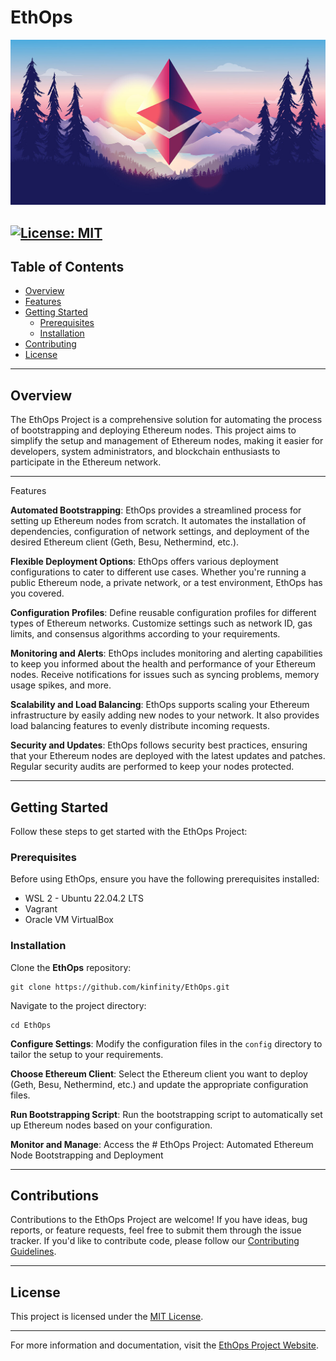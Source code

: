 # EthOps

![EthOps Logo](assets/images/eth_banner.jpg)

## [![License: MIT](https://img.shields.io/badge/License-MIT-yellow.svg)](https://opensource.org/licenses/MIT)

## Table of Contents

- [Overview](##Overview)
- [Features](##Features)
- [Getting Started](##Getting-started)
  - [Prerequisites](###Prerequisites)
  - [Installation](###Installation)
- [Contributing](###contributing)
- [License](##license)

---

## Overview

The EthOps Project is a comprehensive solution for automating the process of bootstrapping and deploying Ethereum nodes. This project aims to simplify the setup and management of Ethereum nodes, making it easier for developers, system administrators, and blockchain enthusiasts to participate in the Ethereum network.

---

Features

**Automated Bootstrapping**: EthOps provides a streamlined process for setting up Ethereum nodes from scratch. It automates the installation of dependencies, configuration of network settings, and deployment of the desired Ethereum client (Geth, Besu, Nethermind, etc.).

**Flexible Deployment Options**: EthOps offers various deployment configurations to cater to different use cases. Whether you're running a public Ethereum node, a private network, or a test environment, EthOps has you covered.

**Configuration Profiles**: Define reusable configuration profiles for different types of Ethereum networks. Customize settings such as network ID, gas limits, and consensus algorithms according to your requirements.

**Monitoring and Alerts**: EthOps includes monitoring and alerting capabilities to keep you informed about the health and performance of your Ethereum nodes. Receive notifications for issues such as syncing problems, memory usage spikes, and more.

**Scalability and Load Balancing**: EthOps supports scaling your Ethereum infrastructure by easily adding new nodes to your network. It also provides load balancing features to evenly distribute incoming requests.

**Security and Updates**: EthOps follows security best practices, ensuring that your Ethereum nodes are deployed with the latest updates and patches. Regular security audits are performed to keep your nodes protected.

---

## Getting Started

Follow these steps to get started with the EthOps Project:

### Prerequisites

Before using EthOps, ensure you have the following prerequisites installed:

- WSL 2 - Ubuntu 22.04.2 LTS
- Vagrant
- Oracle VM VirtualBox

### Installation

Clone the **EthOps** repository:

```
git clone https://github.com/kinfinity/EthOps.git
```

Navigate to the project directory:

```
cd EthOps
```

**Configure Settings**: Modify the configuration files in the `config` directory to tailor the setup to your requirements.

**Choose Ethereum Client**: Select the Ethereum client you want to deploy (Geth, Besu, Nethermind, etc.) and update the appropriate configuration files.

**Run Bootstrapping Script**: Run the bootstrapping script to automatically set up Ethereum nodes based on your configuration.

**Monitor and Manage**: Access the # EthOps Project: Automated Ethereum Node Bootstrapping and Deployment

---

## Contributions

Contributions to the EthOps Project are welcome! If you have ideas, bug reports, or feature requests, feel free to submit them through the issue tracker. If you'd like to contribute code, please follow our [Contributing Guidelines](/CONTRIBUTING.md).

---

## License

This project is licensed under the [MIT License](/LICENSE).

---

For more information and documentation, visit the [EthOps Project Website](https://www.ethopsproject.com).
